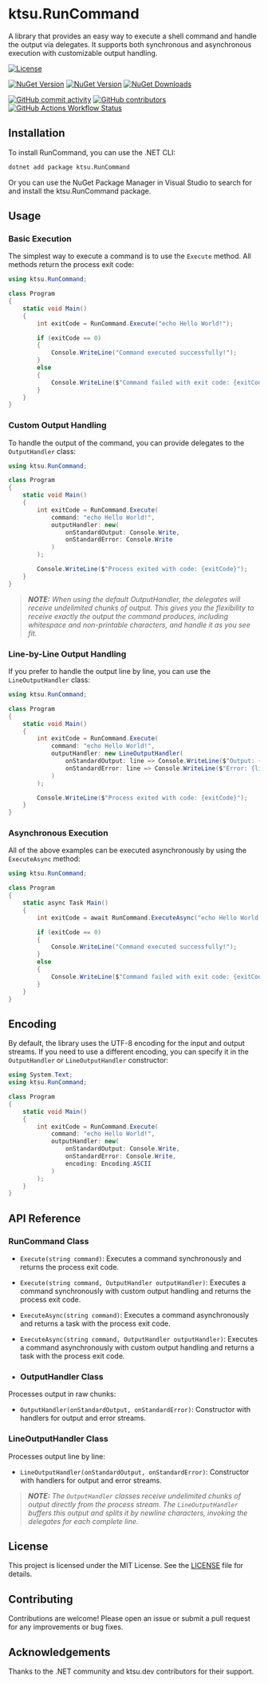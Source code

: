 # ktsu.RunCommand

A library that provides an easy way to execute a shell command and handle the output via delegates. It supports both synchronous and asynchronous execution with customizable output handling.

[![License](https://img.shields.io/github/license/ktsu-dev/RunCommand.svg?label=License&logo=nuget)](LICENSE.md)

[![NuGet Version](https://img.shields.io/nuget/v/ktsu.RunCommand?label=Stable&logo=nuget)](https://nuget.org/packages/ktsu.RunCommand)
[![NuGet Version](https://img.shields.io/nuget/vpre/ktsu.RunCommand?label=Latest&logo=nuget)](https://nuget.org/packages/ktsu.RunCommand)
[![NuGet Downloads](https://img.shields.io/nuget/dt/ktsu.RunCommand?label=Downloads&logo=nuget)](https://nuget.org/packages/ktsu.RunCommand)

[![GitHub commit activity](https://img.shields.io/github/commit-activity/m/ktsu-dev/RunCommand?label=Commits&logo=github)](https://github.com/ktsu-dev/RunCommand/commits/main)
[![GitHub contributors](https://img.shields.io/github/contributors/ktsu-dev/RunCommand?label=Contributors&logo=github)](https://github.com/ktsu-dev/RunCommand/graphs/contributors)
[![GitHub Actions Workflow Status](https://img.shields.io/github/actions/workflow/status/ktsu-dev/RunCommand/dotnet.yml?label=Build&logo=github)](https://github.com/ktsu-dev/RunCommand/actions)

## Installation

To install RunCommand, you can use the .NET CLI:

```bash
dotnet add package ktsu.RunCommand
```

Or you can use the NuGet Package Manager in Visual Studio to search for and install the ktsu.RunCommand package.

## Usage

### Basic Execution

The simplest way to execute a command is to use the `Execute` method. All methods return the process exit code:

```csharp
using ktsu.RunCommand;

class Program
{
    static void Main()
    {
        int exitCode = RunCommand.Execute("echo Hello World!");

        if (exitCode == 0)
        {
            Console.WriteLine("Command executed successfully!");
        }
        else
        {
            Console.WriteLine($"Command failed with exit code: {exitCode}");
        }
    }
}
```

### Custom Output Handling

To handle the output of the command, you can provide delegates to the `OutputHandler` class:

```csharp
using ktsu.RunCommand;

class Program
{
    static void Main()
    {
        int exitCode = RunCommand.Execute(
            command: "echo Hello World!",
            outputHandler: new(
                onStandardOutput: Console.Write,
                onStandardError: Console.Write
            )
        );

        Console.WriteLine($"Process exited with code: {exitCode}");
    }
}
```

> **_NOTE:_** _When using the default OutputHandler, the delegates will receive undelimited chunks of output. This gives you the flexibility to receive exactly the output the command produces, including whitespace and non-printable characters, and handle it as you see fit._

### Line-by-Line Output Handling

If you prefer to handle the output line by line, you can use the `LineOutputHandler` class:

```csharp
using ktsu.RunCommand;

class Program
{
    static void Main()
    {
        int exitCode = RunCommand.Execute(
            command: "echo Hello World!",
            outputHandler: new LineOutputHandler(
                onStandardOutput: line => Console.WriteLine($"Output: {line}"),
                onStandardError: line => Console.WriteLine($"Error: {line}")
            )
        );

        Console.WriteLine($"Process exited with code: {exitCode}");
    }
}
```

### Asynchronous Execution

All of the above examples can be executed asynchronously by using the `ExecuteAsync` method:

```csharp
using ktsu.RunCommand;

class Program
{
    static async Task Main()
    {
        int exitCode = await RunCommand.ExecuteAsync("echo Hello World!");

        if (exitCode == 0)
        {
            Console.WriteLine("Command executed successfully!");
        }
        else
        {
            Console.WriteLine($"Command failed with exit code: {exitCode}");
        }
    }
}
```

## Encoding

By default, the library uses the UTF-8 encoding for the input and output streams. If you need to use a different encoding, you can specify it in the `OutputHandler` or `LineOutputHandler` constructor:

```csharp
using System.Text;
using ktsu.RunCommand;

class Program
{
    static void Main()
    {
        int exitCode = RunCommand.Execute(
            command: "echo Hello World!",
            outputHandler: new(
                onStandardOutput: Console.Write,
                onStandardError: Console.Write,
                encoding: Encoding.ASCII
            )
        );
    }
}
```

## API Reference

### RunCommand Class

-   `Execute(string command)`: Executes a command synchronously and returns the process exit code.
-   `Execute(string command, OutputHandler outputHandler)`: Executes a command synchronously with custom output handling and returns the process exit code.
-   `ExecuteAsync(string command)`: Executes a command asynchronously and returns a task with the process exit code.
-   `ExecuteAsync(string command, OutputHandler outputHandler)`: Executes a command asynchronously with custom output handling and returns a task with the process exit code.

-   ### OutputHandler Class

Processes output in raw chunks:

-   `OutputHandler(onStandardOutput, onStandardError)`: Constructor with handlers for output and error streams.

### LineOutputHandler Class

Processes output line by line:

-   `LineOutputHandler(onStandardOutput, onStandardError)`: Constructor with handlers for output and error streams.

> **_NOTE:_** _The `OutputHandler` classes receive undelimited chunks of output directly from the process stream. The `LineOutputHandler` buffers this output and splits it by newline characters, invoking the delegates for each complete line._

## License

This project is licensed under the MIT License. See the [LICENSE](LICENSE.md) file for details.

## Contributing

Contributions are welcome! Please open an issue or submit a pull request for any improvements or bug fixes.

## Acknowledgements

Thanks to the .NET community and ktsu.dev contributors for their support.
